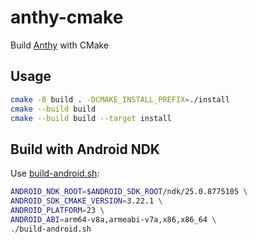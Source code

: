 # anthy-cmake

Build [Anthy](https://github.com/fujiwarat/anthy-unicode) with CMake

## Usage

```sh
cmake -B build . -DCMAKE_INSTALL_PREFIX=./install
cmake --build build
cmake --build build --target install
```

## Build with Android NDK

Use [build-android.sh](./build-android.sh):

```sh
ANDROID_NDK_ROOT=$ANDROID_SDK_ROOT/ndk/25.0.8775105 \
ANDROID_SDK_CMAKE_VERSION=3.22.1 \
ANDROID_PLATFORM=23 \
ANDROID_ABI=arm64-v8a,armeabi-v7a,x86,x86_64 \
./build-android.sh
```
